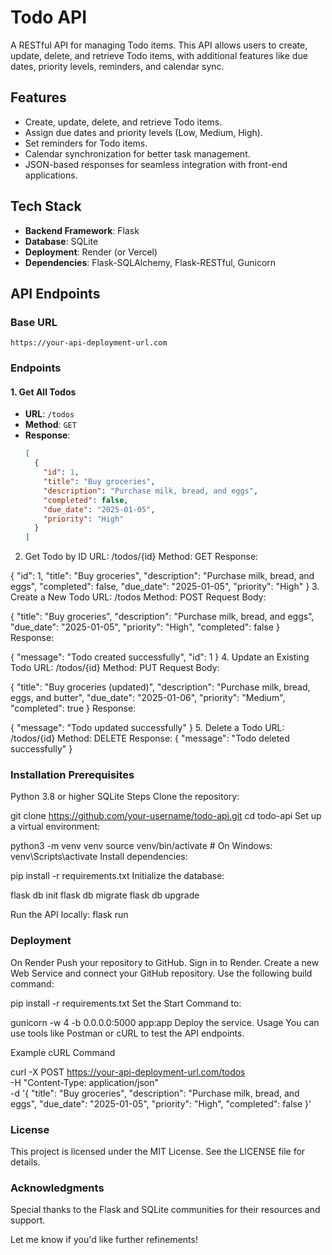 # Todo API

A RESTful API for managing Todo items. This API allows users to create, update, delete, and retrieve Todo items, with additional features like due dates, priority levels, reminders, and calendar sync.

## Features

- Create, update, delete, and retrieve Todo items.
- Assign due dates and priority levels (Low, Medium, High).
- Set reminders for Todo items.
- Calendar synchronization for better task management.
- JSON-based responses for seamless integration with front-end applications.

## Tech Stack

- **Backend Framework**: Flask
- **Database**: SQLite
- **Deployment**: Render (or Vercel)
- **Dependencies**: Flask-SQLAlchemy, Flask-RESTful, Gunicorn

## API Endpoints

### Base URL
`https://your-api-deployment-url.com`

### Endpoints

#### 1. Get All Todos
- **URL**: `/todos`
- **Method**: `GET`
- **Response**:
  ```json
  [
    {
      "id": 1,
      "title": "Buy groceries",
      "description": "Purchase milk, bread, and eggs",
      "completed": false,
      "due_date": "2025-01-05",
      "priority": "High"
    }
  ]
2. Get Todo by ID
URL: /todos/{id}
Method: GET
Response:

{
  "id": 1,
  "title": "Buy groceries",
  "description": "Purchase milk, bread, and eggs",
  "completed": false,
  "due_date": "2025-01-05",
  "priority": "High"
}
3. Create a New Todo
URL: /todos
Method: POST
Request Body:

{
  "title": "Buy groceries",
  "description": "Purchase milk, bread, and eggs",
  "due_date": "2025-01-05",
  "priority": "High",
  "completed": false
}
Response:

{
  "message": "Todo created successfully",
  "id": 1
}
4. Update an Existing Todo
URL: /todos/{id}
Method: PUT
Request Body:

{
  "title": "Buy groceries (updated)",
  "description": "Purchase milk, bread, eggs, and butter",
  "due_date": "2025-01-06",
  "priority": "Medium",
  "completed": true
}
Response:

{
  "message": "Todo updated successfully"
}
5. Delete a Todo
URL: /todos/{id}
Method: DELETE
Response:
{
  "message": "Todo deleted successfully"
}

### Installation Prerequisites
Python 3.8 or higher
SQLite
Steps
Clone the repository:

git clone https://github.com/your-username/todo-api.git
cd todo-api
Set up a virtual environment:

python3 -m venv venv
source venv/bin/activate   # On Windows: venv\Scripts\activate
Install dependencies:

pip install -r requirements.txt
Initialize the database:

flask db init
flask db migrate
flask db upgrade

Run the API locally:
flask run

### Deployment
On Render
Push your repository to GitHub.
Sign in to Render.
Create a new Web Service and connect your GitHub repository.
Use the following build command:

pip install -r requirements.txt
Set the Start Command to:

gunicorn -w 4 -b 0.0.0.0:5000 app:app
Deploy the service.
Usage
You can use tools like Postman or cURL to test the API endpoints.

Example cURL Command

curl -X POST https://your-api-deployment-url.com/todos \
-H "Content-Type: application/json" \
-d '{
  "title": "Buy groceries",
  "description": "Purchase milk, bread, and eggs",
  "due_date": "2025-01-05",
  "priority": "High",
  "completed": false
}'

### License
This project is licensed under the MIT License. See the LICENSE file for details.

### Acknowledgments
Special thanks to the Flask and SQLite communities for their resources and support.


Let me know if you'd like further refinements!
